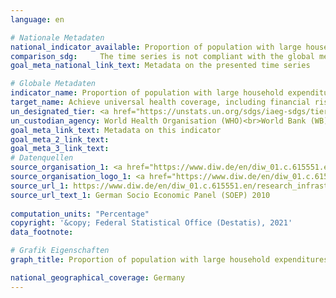 ```yaml
---
language: en    

# Nationale Metadaten    
national_indicator_available: Proportion of population with large household expenditures on health as a share of total household expenditure or income    
comparison_sdg: 	The time series is not compliant with the global metadata, but provides additional information.    
goal_meta_national_link_text: Metadata on the presented time series    

# Globale Metadaten    
indicator_name: Proportion of population with large household expenditures on health as a share of total household expenditure or income    
target_name: Achieve universal health coverage, including financial risk protection, access to quality essential health-care services and access to safe, effective, quality and affordable essential medicines and vaccines for all    
un_designated_tier: <a href="https://unstats.un.org/sdgs/iaeg-sdgs/tier-classification/" title="Click here for more information on the UN tier classification."  target="_blank">Tier I</a>    
un_custodian_agency: World Health Organisation (WHO)<br>World Bank (WB)    
goal_meta_link_text: Metadata on this indicator    
goal_meta_2_link_text:     
goal_meta_3_link_text:         
# Datenquellen
source_organisation_1: <a href="https://www.diw.de/en/diw_01.c.615551.en/research_infrastructure__socio-economic_panel__soep.html"> The Socio-Oeconomic panel (SOEP) </a>
source_organisation_logo_1: <a href="https://www.diw.de/en/diw_01.c.615551.en/research_infrastructure__socio-economic_panel__soep.html"><img src="https://g205sdgs.github.io/sdg-indicators/public/OrgImgEn/soep.png" alt="Logo soep" style="height:60px; width:148px"/></a>
source_url_1: https://www.diw.de/en/diw_01.c.615551.en/research_infrastructure__socio-economic_panel__soep.html
source_url_text_1: German Socio Economic Panel (SOEP) 2010
    
computation_units: "Percentage"    
copyright: '&copy; Federal Statistical Office (Destatis), 2021'    
data_footnote:     

# Grafik Eigenschaften    
graph_title: Proportion of population with large household expenditures on health as a share of total household expenditure or income    

national_geographical_coverage: Germany    
---
```


<span></span>